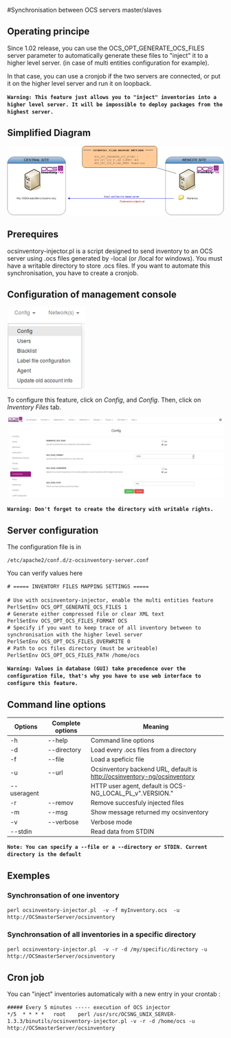 #Synchronisation between OCS servers master/slaves

## Operating principe

Since 1.02 release, you can use the OCS_OPT_GENERATE_OCS_FILES server parameter to automatically generate
these files to "inject" it to a higher level server. (in case of multi entities configuration for example).

In that case, you can use a cronjob if the two servers are connected, or put it on the higher level server
and run it on loopback.

**`Warning: This feature just allows you to "inject" inventories into a higher level server. It will be
impossible to deploy packages from the highest server.`**

## Simplified Diagram

![Simplified Diagram](../../img/server/schema/injector.jpg)

## Prerequires

ocsinventory-injector.pl is a script designed to send inventory to an OCS server using .ocs files
generated by -local (or /local for windows). You must have a writable directory to store .ocs files.
If you want to automate this synchronisation, you have to create a cronjob.

## Configuration of management console

![Inventory Files Acces](../../img/server/reports/master_slave_1.png)

To configure this feature, click on _Config_, and _Config_. Then, click on _Inventory Files_ tab.

![Inventory Files Tab](../../img/server/reports/master_slave_2.png)

**`Warning: Don't forget to create the directory with writable rights.`**

## Server configuration

The configuration file is in

    /etc/apache2/conf.d/z-ocsinventory-server.conf

You can verify values here

    # ===== INVENTORY FILES MAPPING SETTINGS =====

    # Use with ocsinventory-injector, enable the multi entities feature
    PerlSetEnv OCS_OPT_GENERATE_OCS_FILES 1
    # Generate either compressed file or clear XML text
    PerlSetEnv OCS_OPT_OCS_FILES_FORMAT OCS
    # Specify if you want to keep trace of all inventory between to synchronisation with the higher level server
    PerlSetEnv OCS_OPT_OCS_FILES_OVERWRITE 0
    # Path to ocs files directory (must be writeable)
    PerlSetEnv OCS_OPT_OCS_FILES_PATH /home/ocs

**`Warning: Values in database (GUI) take precedence over the configuration file, that's why you
have to use web interface to configure this feature.`**

## Command line options

**Options** | **Complete options** | **Meaning**
------|------|------
-h | --help | Command line options
-d | --directory | Load every .ocs files from a directory
-f | --file | Load a speficic file
-u | --url | Ocsinventory backend URL, default is [http://ocsinventory-ng/ocsinventory](http://ocsinventory-ng/ocsinventory)
--useragent |   | HTTP user agent, default is OCS-NG_LOCAL_PL_v".VERSION."
-r | --remov | Remove succesfuly injected files
-m | --msg | Show message returned my ocsinventory
-v | --verbose | Verbose mode
--stdin |   | Read data from STDIN


**`Note: You can specify a --file or a --directory or STDIN. Current directory is the default`**

## Exemples

### **Synchronsation of one inventory**

    perl ocsinventory-injector.pl  -v -f myInventory.ocs  -u http://OCSmasterServer/ocsinventory

### **Synchronsation of all inventories in a specific directory**

    perl ocsinventory-injector.pl  -v -r -d /my/specific/directory -u http://OCSmasterServer/ocsinventory

## Cron job

You can "inject" inventories automaticaly with a new entry in your crontab :

    ##### Every 5 minutes ----- execution of OCS injector
    */5  * * * *   root    perl /usr/src/OCSNG_UNIX_SERVER-1.3.3/binutils/ocsinventory-injector.pl -v -r -d /home/ocs -u http://OCSmasterServer/ocsinventory

